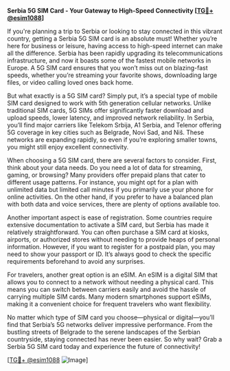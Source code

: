 **Serbia 5G SIM Card - Your Gateway to High-Speed Connectivity [[TG💪+ @esim1088](https://t.me/s/esim1088)]**

If you're planning a trip to Serbia or looking to stay connected in this vibrant country, getting a Serbia 5G SIM card is an absolute must! Whether you’re here for business or leisure, having access to high-speed internet can make all the difference. Serbia has been rapidly upgrading its telecommunications infrastructure, and now it boasts some of the fastest mobile networks in Europe. A 5G SIM card ensures that you won’t miss out on blazing-fast speeds, whether you’re streaming your favorite shows, downloading large files, or video calling loved ones back home.

But what exactly is a 5G SIM card? Simply put, it’s a special type of mobile SIM card designed to work with 5th generation cellular networks. Unlike traditional SIM cards, 5G SIMs offer significantly faster download and upload speeds, lower latency, and improved network reliability. In Serbia, you’ll find major carriers like Telekom Srbija, A1 Serbia, and Telenor offering 5G coverage in key cities such as Belgrade, Novi Sad, and Niš. These networks are expanding rapidly, so even if you’re exploring smaller towns, you might still enjoy excellent connectivity.

When choosing a 5G SIM card, there are several factors to consider. First, think about your data needs. Do you need a lot of data for streaming, gaming, or browsing? Many providers offer prepaid plans that cater to different usage patterns. For instance, you might opt for a plan with unlimited data but limited call minutes if you primarily use your phone for online activities. On the other hand, if you prefer to have a balanced plan with both data and voice services, there are plenty of options available too.

Another important aspect is ease of registration. Some countries require extensive documentation to activate a SIM card, but Serbia has made it relatively straightforward. You can often purchase a SIM card at kiosks, airports, or authorized stores without needing to provide heaps of personal information. However, if you want to register for a postpaid plan, you may need to show your passport or ID. It’s always good to check the specific requirements beforehand to avoid any surprises.

For travelers, another great option is an eSIM. An eSIM is a digital SIM that allows you to connect to a network without needing a physical card. This means you can switch between carriers easily and avoid the hassle of carrying multiple SIM cards. Many modern smartphones support eSIMs, making it a convenient choice for frequent travelers who want flexibility.

No matter which type of SIM card you choose—physical or digital—you’ll find that Serbia’s 5G networks deliver impressive performance. From the bustling streets of Belgrade to the serene landscapes of the Serbian countryside, staying connected has never been easier. So why wait? Grab a Serbia 5G SIM card today and experience the future of connectivity!

[[TG💪+ @esim1088](https://t.me/s/esim1088) ![Image](https://i.postimg.cc/Y0z9fWf4/image.png)]